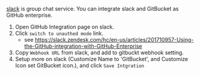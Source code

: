 [slack](https://slack.com/) is group chat service. You can integrate slack and GitBucket as GitHub enterprise.

  1. Open GitHub Integration page on slack.
  2. Click `switch to unauthed mode` link.
     * see https://slack.zendesk.com/hc/en-us/articles/201710957-Using-the-GitHub-integration-with-GitHub-Enterprise
  3. Copy `Webhook URL` from slack, and add to gitbuckt webhook setting.
  4. Setup more on slack (Customize Name to 'GitBucket', and Customize Icon set GitBucket icon.), and click `Save Intgration`
